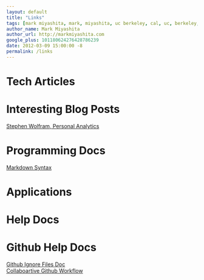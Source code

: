 ```yaml
---
layout: default
title: "Links"
tags: [mark miyashita, mark, miyashita, uc berkeley, cal, uc, berkeley, university of california, berkeley, computer science, cs, eecs, electrical engineering, mac, iphone, mac os x, mac hints, binaryage, mac hints from binaryage, tutorial, blog, apple, technology]
author_name: Mark Miyashita
author_url: http://markmiyashita.com
google_plus: 101180624276428786239
date: 2012-03-09 15:00:00 -8
permalink: /links
---
```


<h1>Tech Articles</h1>

<h1>Interesting Blog Posts</h1>
<a href="http://blog.stephenwolfram.com/2012/03/the-personal-analytics-of-my-life/">Stephen Wolfram, Personal Analytics</a>

<h1>Programming Docs</h1>
<a href="http://daringfireball.net/projects/markdown/syntax">Markdown Syntax</a>

<h1>Applications</h1>

<h1>Help Docs</h1>

<h1>Github Help Docs</h1>
<a href="http://help.github.com/ignore-files/">Github Ignore Files Doc</a><br />
<a href="http://www.eqqon.com/index.php/Collaborative_Github_Workflow">Collaboartive Github Workflow</a>